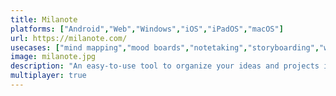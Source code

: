 ```yaml
---
title: Milanote
platforms: ["Android","Web","Windows","iOS","iPadOS","macOS"]
url: https://milanote.com/
usecases: ["mind mapping","mood boards","notetaking","storyboarding","whiteboard"]
image: milanote.jpg
description: "An easy-to-use tool to organize your ideas and projects into visual boards."
multiplayer: true
---
```


